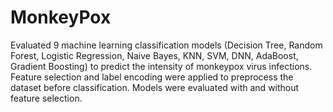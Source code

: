 # MonkeyPox
Evaluated 9 machine learning classification models (Decision Tree, Random Forest, Logistic Regression, Naive Bayes, KNN, SVM, DNN, AdaBoost, Gradient Boosting) to predict the intensity of monkeypox virus infections.
Feature selection and label encoding were applied to preprocess the dataset before classification. Models were evaluated with and without feature selection.
